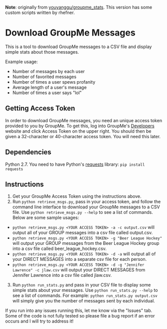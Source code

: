 **Note**: originally from [youyanggu/groupme_stats](https://github.com/youyanggu/groupme_stats). This version has some custom scripts written by rhefner.

Download GroupMe Messages
=============

This is a tool to download GroupMe messages to a CSV file and display simple stats about those messages.

Example usage:
- Number of messages by each user
- Number of favorited messages
- Number of times a user spews profanity
- Average length of a user's message
- Number of times a user says "lol"

Getting Access Token
--------------
In order to download GroupMe messages, you need an unique access token provided to you by GroupMe. To get this, log into GroupMe's <a href="https://dev.groupme.com/session/new" target="_blank">Developers</a> website and click Access Token on the upper right. You should then be given a 32-character or 40-character access token. You will need this later.

Dependencies
--------------
Python 2.7. You need to have Python's <a href="http://docs.python-requests.org/en/latest/" target="_blank">requests</a> library: ```pip install requests```

Instructions
--------------
1. Get your GroupMe Access Token using the instructions above.
2. Run ```python retrieve_msgs.py```, pass in your access token, and follow the command line interface to download your GroupMe messages to a CSV file. Use ```python retrieve_msgs.py --help``` to see a list of commands. Below are some sample usages:
  - ```python retrieve_msgs.py <YOUR ACCESS TOKEN> -a -c output.csv``` will output all of your GROUP messages into a csv file called output.csv.
  - ```python retrieve_msgs.py <YOUR ACCESS TOKEN> -g "Beer League Hockey"``` will output your GROUP messages from the Beer League Hockey group into a csv file called beer_league_hockey.csv.
  - ```python retrieve_msgs.py <YOUR ACCESS TOKEN> -d -a``` will output all of your DIRECT MESSAGES into a separate csv file for each person.
  - ```python retrieve_msgs.py <YOUR ACCESS TOKEN> -d -g "Jennifer Lawrence" -c jlaw.csv``` will output your DIRECT MESSAGES from Jennifer Lawrence into a csv file called jlaw.csv.
3. Run ```python run_stats.py``` and pass in your CSV file to display some simple stats about your messages. Use ```python run_stats.py --help``` to see a list of commands. For example: ```python run_stats.py output.csv``` will simply give you the number of messages sent by each individual.

If you run into any issues running this, let me know via the "Issues" tab. Some of the code is not fully tested so please file a bug report if an error occurs and I will try to address it!
